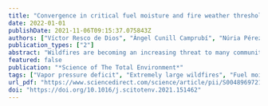 ```yaml
---
title: "Convergence in critical fuel moisture and fire weather thresholds associated with fire activity in the pyroregions of Mediterranean Europe"
date: 2022-01-01
publishDate: 2021-11-06T09:15:37.075843Z
authors: ["Víctor Resco de Dios", "Àngel Cunill Camprubí", "Núria Pérez-Zanón", "Juan Carlos Peña", "Edurne Martínez del Castillo", "Marcos Rodrigues", "Yinan Yao", "Marta Yebra", "Cristina Vega-García", "Matthias M. Boer"]
publication_types: ["2"]
abstract: "Wildfires are becoming an increasing threat to many communities worldwide. There has been substantial progress towards understanding the proximal causes of increased fire activity in recent years at regional and national scales. However, subcontinental scale examinations of the commonalities and differences in the drivers of fire activity across different regions are rare in the Mediterranean zone of the European Union (EUMed). Here, we first develop a new classification of EUMed pyroregions, based on grouping different ecoregions with similar seasonal patterns of burned area. We then examine the thresholds associated with fire activity in response to different drivers related to fuel moisture, surface meteorology and atmospheric stability. We document an overarching role for variation in dead fuel moisture content (FMd), or its atmospheric proxy of vapor pressure deficit (VPD), as the major driver of fire activity. A proxy for live fuel moisture content (EVI), wind speed (WS) and the Continuous Haines Index (CH) played secondary, albeit important, roles. There were minor differences in the actual threshold values of FMd (10–12%), EVI (0.29–0.36) and CH (4.9–5.5) associated with the onset of fire activity across pyroregions with peak fire seasons in summer and fall, despite very marked differences in mean annual burned area and fire size range. The average size of fire events increased with the number of drivers exceeding critical thresholds and reaching increasingly extreme values of a driver led to disproportionate increases in the likelihood of a fire becoming a large fire. For instance, the percentage of fires >500 ha increased from 2% to 25% as FMd changed from the wettest to the driest quantile. Our study is among the first to jointly address the roles of fuel moisture, surface meteorology and atmospheric stability on fire activity in EUMed and provides novel insights on the interactions across fire activity triggers."
featured: false
publication: "*Science of The Total Environment*"
tags: ["Vapor pressure deficit", "Extremely large wildfires", "Fuel moisture", "Haines Index", "Wind speed"]
url_pdf: "https://www.sciencedirect.com/science/article/pii/S0048969721065402"
doi: "https://doi.org/10.1016/j.scitotenv.2021.151462"
---
```


